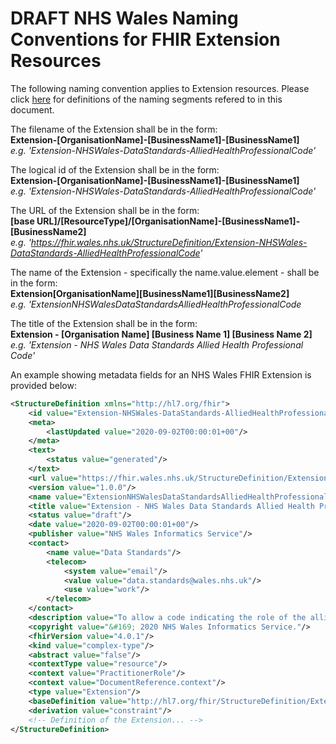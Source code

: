 # DRAFT NHS Wales Naming Conventions for FHIR Extension Resources

The following naming convention applies to Extension resources. Please click [here](FHIR-NamingConventions.md) for definitions of the naming segments refered to in this document.

The filename of the Extension  shall be in the form:  
**Extension-[OrganisationName]-[BusinessName1]-[BusinessName1]**  
*e.g. 'Extension-NHSWales-DataStandards-AlliedHealthProfessionalCode'*

The logical id of the Extension shall be in the form:  
**Extension-[OrganisationName]-[BusinessName1]-[BusinessName1]**  
*e.g. 'Extension-NHSWales-DataStandards-AlliedHealthProfessionalCode'*

The URL of the Extension shall be in the form:  
**[base URL]/[ResourceType]/[OrganisationName]-[BusinessName1]-[BusinessName2]**  
*e.g. 'https://fhir.wales.nhs.uk/StructureDefinition/Extension-NHSWales-DataStandards-AlliedHealthProfessionalCode'*

The name of the Extension - specifically the name.value.element - shall be in the form:  
**Extension[OrganisationName][BusinessName1][BusinessName2]**   
*e.g. 'ExtensionNHSWalesDataStandardsAlliedHealthProfessionalCode*

The title of the Extension shall be in the form:  
**Extension - [Organisation Name] [Business Name 1] [Business Name 2]**   
*e.g. 'Extension - NHS Wales Data Standards Allied Health Professional Code'*

An example showing metadata fields for an NHS Wales FHIR Extension is provided below:
```xml
<StructureDefinition xmlns="http://hl7.org/fhir">
	<id value="Extension-NHSWales-DataStandards-AlliedHealthProfessionalCode"/>
	<meta>
		<lastUpdated value="2020-09-02T00:00:01+00"/>
	</meta>
	<text>
		<status value="generated"/>
	</text>
	<url value="https://fhir.wales.nhs.uk/StructureDefinition/Extension-NHSWales-DataStandards-AlliedHealthProfessionalCode"/>
	<version value="1.0.0"/>
	<name value="ExtensionNHSWalesDataStandardsAlliedHealthProfessionalCode"/>
	<title value="Extension - NHS Wales Data Standards Allied Health Professional Code"/>
	<status value="draft"/>
	<date value="2020-09-02T00:00:01+00"/>
	<publisher value="NHS Wales Informatics Service"/>
	<contact>
		<name value="Data Standards"/>
		<telecom>
			<system value="email"/>
			<value value="data.standards@wales.nhs.uk"/>
			<use value="work"/>
		</telecom>
	</contact>
	<description value="To allow a code indicating the role of the allied health professional to be included in PractitionerRole and DocumentReference.context."/>
	<copyright value="&#169; 2020 NHS Wales Informatics Service."/>
	<fhirVersion value="4.0.1"/>
	<kind value="complex-type"/>
	<abstract value="false"/>
	<contextType value="resource"/>
	<context value="PractitionerRole"/>
	<context value="DocumentReference.context"/>
	<type value="Extension"/>
	<baseDefinition value="http://hl7.org/fhir/StructureDefinition/Extension"/>
	<derivation value="constraint"/>
	<!-- Definition of the Extension... -->
</StructureDefinition>
``` 